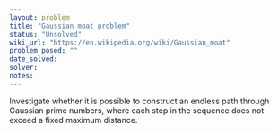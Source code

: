```yaml
---
layout: problem
title: "Gaussian moat problem"
status: "Unsolved"
wiki_url: "https://en.wikipedia.org/wiki/Gaussian_moat"
problem_posed: ""
date_solved:
solver:
notes:
---
```

Investigate whether it is possible to construct an endless path through Gaussian prime numbers, where each step in the sequence does not exceed a fixed maximum distance.
